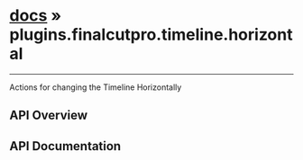 # [docs](index.md) » plugins.finalcutpro.timeline.horizontal
---

Actions for changing the Timeline Horizontally

## API Overview

## API Documentation

